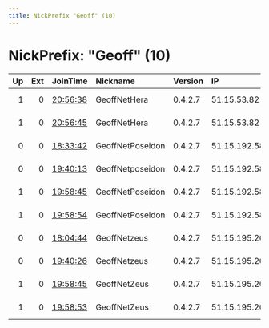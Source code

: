 ```yaml
---
title: NickPrefix "Geoff" (10)
---
```


# NickPrefix: "Geoff" (10)

|   Up |   Ext | JoinTime                                                                                            | Nickname         | Version   | IP            | AS            | CC   |   ORp |   Dirp | OS    | Contact           |   eFamMembers |
|-----:|------:|:----------------------------------------------------------------------------------------------------|:-----------------|:----------|:--------------|:--------------|:-----|------:|-------:|:------|:------------------|--------------:|
|    1 |     0 | [20:56:38](https://metrics.torproject.org/rs.html#details/EE92CB6A4D8CE906DADF2C4B49CC0C21C6B9488B) | GeoffNetHera     | 0.4.2.7   | 51.15.53.82   | Online S.a.s. | nl   |   443 |     80 | Linux | tor@geoff.network |             6 |
|    1 |     0 | [20:56:45](https://metrics.torproject.org/rs.html#details/6CE9169C22EA8BFD020459290DBBDF171AF7187A) | GeoffNetHera     | 0.4.2.7   | 51.15.53.82   | Online S.a.s. | nl   |  9030 |   9050 | Linux | tor@geoff.network |             6 |
|    0 |     0 | [18:33:42](https://metrics.torproject.org/rs.html#details/2FA89347AA88F3330AF83B055E7748821574F9F6) | GeoffNetPoseidon | 0.4.2.7   | 51.15.192.58  | Online S.a.s. | fr   |  8008 |   8009 | Linux | tor@geoff.network |             4 |
|    0 |     0 | [19:40:13](https://metrics.torproject.org/rs.html#details/B3BC5D3CD81B6566F8B6C5039F34DC23EBA6A880) | GeoffNetposeidon | 0.4.2.7   | 51.15.192.58  | Online S.a.s. | fr   |   443 |     80 | Linux | tor@geoff.network |             4 |
|    1 |     0 | [19:58:45](https://metrics.torproject.org/rs.html#details/92D1D5D2AB21AA2E7E7979C30BD5DB3409B88B68) | GeoffNetPoseidon | 0.4.2.7   | 51.15.192.58  | Online S.a.s. | fr   |   443 |     80 | Linux | tor@geoff.network |             6 |
|    1 |     0 | [19:58:54](https://metrics.torproject.org/rs.html#details/16EA8C061BFEA885ED03CCE722D667347C325FA0) | GeoffNetPoseidon | 0.4.2.7   | 51.15.192.58  | Online S.a.s. | fr   |  9030 |   9050 | Linux | tor@geoff.network |             6 |
|    0 |     0 | [18:04:44](https://metrics.torproject.org/rs.html#details/2964B153990F9E6C9B234F109C595A827F9BFC5A) | GeoffNetzeus     | 0.4.2.7   | 51.15.195.203 | Online S.a.s. | fr   |  9030 |   9050 | Linux | tor@geoff.network |             6 |
|    0 |     0 | [19:40:26](https://metrics.torproject.org/rs.html#details/0FFA57AEFDDFD34B4F38060D57335E20A14D950F) | GeoffNetzeus     | 0.4.2.7   | 51.15.195.203 | Online S.a.s. | fr   |   443 |     80 | Linux | tor@geoff.network |             4 |
|    1 |     0 | [19:58:45](https://metrics.torproject.org/rs.html#details/7126823BDBD819316551208DD2E4AD43EA2FAEED) | GeoffNetZeus     | 0.4.2.7   | 51.15.195.203 | Online S.a.s. | fr   |   443 |     80 | Linux | tor@geoff.network |             6 |
|    1 |     0 | [19:58:53](https://metrics.torproject.org/rs.html#details/3176703651A6EFACE7C09FCEDD4703A10B7E8A07) | GeoffNetZeus     | 0.4.2.7   | 51.15.195.203 | Online S.a.s. | fr   |  9030 |   9050 | Linux | tor@geoff.network |             6 |
